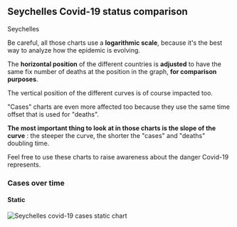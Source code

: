 ## Seychelles Covid-19 status comparison 

Seychelles



Be careful, all those charts use a **logarithmic scale**, because it's the best way to analyze how the epidemic is evolving.
 
The **horizontal position** of the different countries is **adjusted** to have the same fix number of deaths at the position in the graph, **for comparison purposes**.

The vertical position of the different curves is of course impacted too.

"Cases" charts are even more affected too because they use the same time offset that is used for "deaths".

**The most important thing to look at in those charts is the slope of the curve** : the steeper the curve, the shorter the "cases" and "deaths" doubling time.

Feel free to use these charts to raise awareness about the danger Covid-19 represents. 


 
### Cases over time
 
#### Static
![Seychelles covid-19 cases static chart](https://raw.githubusercontent.com/madlag/coronavirus_study/master/notebooks/graphs/2020-03-21/countries/Seychelles/2020-03-21_Seychelles_cases.png "Seychelles covid-19 cases static chart")   


